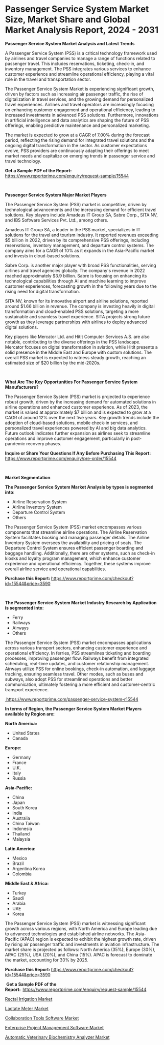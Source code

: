 <p><h1>Passenger Service System Market Size, Market Share and Global Market Analysis Report, 2024 - 2031</h1></p><p><strong>Passenger Service System Market Analysis and Latest Trends</strong></p>
<p><p>A Passenger Service System (PSS) is a critical technology framework used by airlines and travel companies to manage a range of functions related to passenger travel. This includes reservations, ticketing, check-in, and inventory management. The PSS integrates various services to enhance customer experience and streamline operational efficiency, playing a vital role in the travel and transportation sector.</p><p>The Passenger Service System Market is experiencing significant growth, driven by factors such as increasing air passenger traffic, the rise of digitalization in travel services, and the growing demand for personalized travel experiences. Airlines and travel operators are increasingly focusing on enhancing customer engagement and operational efficiency, leading to increased investments in advanced PSS solutions. Furthermore, innovations in artificial intelligence and data analytics are shaping the future of PSS offerings, enabling predictive maintenance and personalized marketing.</p><p>The market is expected to grow at a CAGR of 7.00% during the forecast period, reflecting the rising demand for integrated travel solutions and the ongoing digital transformation in the sector. As customer expectations evolve, PSS providers are continuously adapting their offerings to meet market needs and capitalize on emerging trends in passenger service and travel technology.</p></p>
<p><strong>Get a Sample PDF of the Report:&nbsp;</strong> <a href="https://www.reportprime.com/enquiry/request-sample/15544?utm_campaign=10&utm_medium=2&utm_source=Github&utm_content=ia&utm_term=05112024&utm_id=passenger-service-system">https://www.reportprime.com/enquiry/request-sample/15544</a></p>
<p>&nbsp;</p>
<p><strong>Passenger Service System Major Market Players</strong></p>
<p><p>The Passenger Service System (PSS) market is competitive, driven by technological advancements and the increasing demand for efficient travel solutions. Key players include Amadeus IT Group SA, Sabre Corp., SITA NV, and IBS Software Services Pvt. Ltd., among others.</p><p>Amadeus IT Group SA, a leader in the PSS market, specializes in IT solutions for the travel and tourism industry. It reported revenues exceeding $5 billion in 2022, driven by its comprehensive PSS offerings, including reservations, inventory management, and departure control systems. The company aims for a CAGR of 10% as it expands in the Asia-Pacific market and invests in cloud-based solutions.</p><p>Sabre Corp. is another major player with broad PSS functionalities, serving airlines and travel agencies globally. The company's revenue in 2022 reached approximately $3.9 billion. Sabre is focusing on enhancing its technological capabilities through AI and machine learning to improve customer experiences, forecasting growth in the following years due to the rising need for digital transformation.</p><p>SITA NV, known for its innovative airport and airline solutions, reported around $1.66 billion in revenue. The company is investing heavily in digital transformation and cloud-enabled PSS solutions, targeting a more sustainable and seamless travel experience. SITA projects strong future growth as they leverage partnerships with airlines to deploy advanced digital solutions.</p><p>Key players like Mercator Ltd. and Hitit Computer Services A.S. are also notable, contributing to the diverse offerings in the PSS landscape. Mercator focuses on digital transformation in aviation, while Hitit presents a solid presence in the Middle East and Europe with custom solutions. The overall PSS market is expected to witness steady growth, reaching an estimated size of $20 billion by the mid-2020s.</p></p>
<p>&nbsp;</p>
<p><strong>What Are The Key Opportunities For Passenger Service System Manufacturers?</strong></p>
<p><p>The Passenger Service System (PSS) market is projected to experience robust growth, driven by the increasing demand for automated solutions in airline operations and enhanced customer experience. As of 2023, the market is valued at approximately $7 billion and is expected to grow at a CAGR of around 12% over the next five years. Key growth trends include the adoption of cloud-based solutions, mobile check-in services, and personalized travel experiences powered by AI and big data analytics. Future outlook indicates further expansion as airlines seek to streamline operations and improve customer engagement, particularly in post-pandemic recovery phases.</p></p>
<p><strong>Inquire or Share Your Questions If Any Before Purchasing This Report:</strong> <a href="https://www.reportprime.com/enquiry/pre-order/15544?utm_campaign=10&utm_medium=2&utm_source=Github&utm_content=ia&utm_term=05112024&utm_id=passenger-service-system">https://www.reportprime.com/enquiry/pre-order/15544</a></p>
<p>&nbsp;</p>
<p><strong>Market Segmentation</strong></p>
<p><strong>The Passenger Service System Market Analysis by types is segmented into:</strong></p>
<p><ul><li>Airline Reservation System</li><li>Airline Inventory System</li><li>Departure Control System</li><li>Others</li></ul></p>
<p><p>The Passenger Service System (PSS) market encompasses various components that streamline airline operations. The Airline Reservation System facilitates booking and managing passenger details. The Airline Inventory System oversees the availability and pricing of seats. The Departure Control System ensures efficient passenger boarding and baggage handling. Additionally, there are other systems, such as check-in kiosks and loyalty program management, which enhance customer experience and operational efficiency. Together, these systems improve overall airline service and operational capabilities.</p></p>
<p><strong>Purchase this Report:&nbsp;</strong><a href="https://www.reportprime.com/checkout?id=15544&price=3590&utm_campaign=10&utm_medium=2&utm_source=Github&utm_content=ia&utm_term=05112024&utm_id=passenger-service-system">https://www.reportprime.com/checkout?id=15544&price=3590</a></p>
<p>&nbsp;</p>
<p><strong>The Passenger Service System Market Industry Research by Application is segmented into:</strong></p>
<p><ul><li>Ferry</li><li>Railways</li><li>Airways</li><li>Others</li></ul></p>
<p><p>The Passenger Service System (PSS) market encompasses applications across various transport sectors, enhancing customer experience and operational efficiency. In ferries, PSS streamlines ticketing and boarding processes, improving passenger flow. Railways benefit from integrated scheduling, real-time updates, and customer relationship management. Airways utilize PSS for online bookings, check-in automation, and luggage tracking, ensuring seamless travel. Other modes, such as buses and subways, also adopt PSS for streamlined operations and better communication, ultimately fostering a more efficient and customer-centric transport experience.</p></p>
<p><a href="https://www.reportprime.com/passenger-service-system-r15544?utm_campaign=10&utm_medium=2&utm_source=Github&utm_content=ia&utm_term=05112024&utm_id=passenger-service-system">&nbsp;https://www.reportprime.com/passenger-service-system-r15544</a></p>
<p><strong>In terms of Region, the Passenger Service System Market Players available by Region are:</strong></p>
<p>
    <p> <strong> North America: </strong>
        <ul>
            <li>United States</li>
            <li>Canada</li>
        </ul>
        </p> 
    <p> <strong> Europe: </strong>
        <ul>
            <li>Germany</li>
            <li>France</li>
            <li>U.K.</li>
            <li>Italy</li>
            <li>Russia</li>
        </ul>
        </p> 
    <p> <strong> Asia-Pacific: </strong>
        <ul>
            <li>China</li>
            <li>Japan</li>
            <li>South Korea</li>
            <li>India</li>
            <li>Australia</li>
            <li>China Taiwan</li>
            <li>Indonesia</li>
            <li>Thailand</li>
            <li>Malaysia</li>
        </ul>
        </p> 
    <p> <strong> Latin America: </strong>
        <ul>
            <li>Mexico</li>
            <li>Brazil</li>
            <li>Argentina Korea</li>
            <li>Colombia</li>
        </ul>
        </p> 
    <p> <strong> Middle East & Africa: </strong>
        <ul>
            <li>Turkey</li>
            <li>Saudi</li>
            <li>Arabia</li>
            <li>UAE</li>
            <li>Korea</li>
        </ul>
    </p>
    </p>
<p><p>The Passenger Service System (PSS) market is witnessing significant growth across various regions, with North America and Europe leading due to advanced technologies and established airline networks. The Asia-Pacific (APAC) region is expected to exhibit the highest growth rate, driven by rising air passenger traffic and investments in aviation infrastructure. The market share is projected as follows: North America (35%), Europe (30%), APAC (25%), USA (20%), and China (15%). APAC is forecast to dominate the market, accounting for 30% by 2025.</p></p>
<p><strong>Purchase this Report: </strong><a href="https://www.reportprime.com/checkout?id=15544&price=3590&utm_campaign=10&utm_medium=2&utm_source=Github&utm_content=ia&utm_term=05112024&utm_id=passenger-service-system">https://www.reportprime.com/checkout?id=15544&price=3590</a></p>
<p>&nbsp;<strong>Get a Sample PDF of the Report:&nbsp;&nbsp;</strong><a href="https://www.reportprime.com/enquiry/request-sample/15544?utm_campaign=10&utm_medium=2&utm_source=Github&utm_content=ia&utm_term=05112024&utm_id=passenger-service-system">https://www.reportprime.com/enquiry/request-sample/15544</a></p>
<p><strong></strong></p>
<p><p><a href="https://issuu.com/reportprime-2/docs/rectal-irrigation-market-size-2030._ac3af0b0a89679?utm_campaign=10&utm_medium=2&utm_source=Github&utm_content=ia&utm_term=05112024&utm_id=passenger-service-system">Rectal Irrigation Market</a></p><p><a href="https://issuu.com/reportprime-2/docs/lactate-meter-market-size-2030.pptx_59f2d0466c6f55?utm_campaign=10&utm_medium=2&utm_source=Github&utm_content=ia&utm_term=05112024&utm_id=passenger-service-system">Lactate Meter Market</a></p><p><a href="https://github.com/JubayerMia832/Market-Research-Report-List-1/blob/main/collaboration-tools-software-market.md?utm_campaign=10&utm_medium=2&utm_source=Github&utm_content=ia&utm_term=05112024&utm_id=passenger-service-system">Collaboration Tools Software Market</a></p><p><a href="https://github.com/kimhelmer83/Market-Research-Report-List-1/blob/main/enterprise-project-management-software-market.md?utm_campaign=10&utm_medium=2&utm_source=Github&utm_content=ia&utm_term=05112024&utm_id=passenger-service-system">Enterprise Project Management Software Market</a></p><p><a href="https://issuu.com/reportprime-2/docs/automatic-veterinary-biochemistry-a_ff1cf51738ee9c?utm_campaign=10&utm_medium=2&utm_source=Github&utm_content=ia&utm_term=05112024&utm_id=passenger-service-system">Automatic Veterinary Biochemistry Analyzer Market</a></p></p>